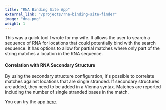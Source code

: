```yaml
---
title: "RNA Binding Site App"
external_link: "/projects/rna-binding-site-finder"
image: "dna.png"
weight: 1
---
```


This was a quick tool I wrote for my wife. It allows the user to search a sequence of RNA for locations that could potentially bind with the search sequence. It has options to allow for partial matches where only part of the string matches a location in the RNA sequence.

#### Correlation with RNA Secondary Structure

By using the secondary structure configuration, it's possible to correlate matches against locations that are single stranded. If secondary structures are added, they need to be added in a Vienna syntax. Matches are reported including the number of single stranded bases in the match.

You can try the app [here](/app/rna/).
